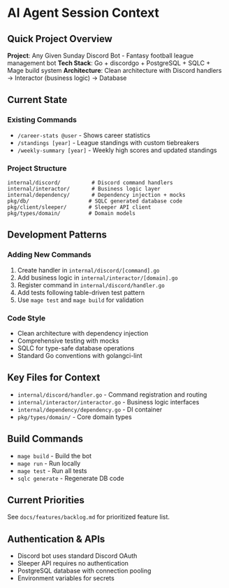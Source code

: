 # AI Agent Session Context

## Quick Project Overview
**Project**: Any Given Sunday Discord Bot - Fantasy football league management bot
**Tech Stack**: Go + discordgo + PostgreSQL + SQLC + Mage build system
**Architecture**: Clean architecture with Discord handlers → Interactor (business logic) → Database

## Current State
### Existing Commands
- `/career-stats @user` - Shows career statistics
- `/standings [year]` - League standings with custom tiebreakers  
- `/weekly-summary [year]` - Weekly high scores and updated standings

### Project Structure
```
internal/discord/          # Discord command handlers
internal/interactor/       # Business logic layer
internal/dependency/       # Dependency injection + mocks
pkg/db/                   # SQLC generated database code
pkg/client/sleeper/       # Sleeper API client
pkg/types/domain/         # Domain models
```

## Development Patterns
### Adding New Commands
1. Create handler in `internal/discord/[command].go`
2. Add business logic in `internal/interactor/[domain].go`
3. Register command in `internal/discord/handler.go`
4. Add tests following table-driven test pattern
5. Use `mage test` and `mage build` for validation

### Code Style
- Clean architecture with dependency injection
- Comprehensive testing with mocks
- SQLC for type-safe database operations
- Standard Go conventions with golangci-lint

## Key Files for Context
- `internal/discord/handler.go` - Command registration and routing
- `internal/interactor/interactor.go` - Business logic interfaces
- `internal/dependency/dependency.go` - DI container
- `pkg/types/domain/` - Core domain types

## Build Commands
- `mage build` - Build the bot
- `mage run` - Run locally
- `mage test` - Run all tests
- `sqlc generate` - Regenerate DB code

## Current Priorities
See `docs/features/backlog.md` for prioritized feature list.

## Authentication & APIs
- Discord bot uses standard Discord OAuth
- Sleeper API requires no authentication
- PostgreSQL database with connection pooling
- Environment variables for secrets